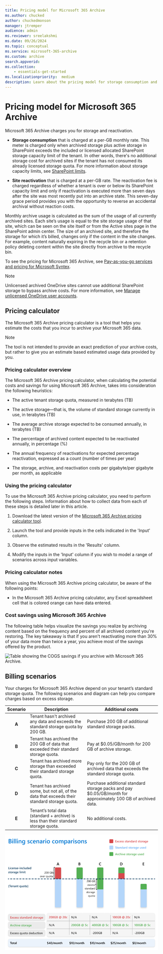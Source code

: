 ```yaml
---
title: Pricing model for Microsoft 365 Archive
ms.author: chucked
author: chuckedmonson
manager: jtremper
audience: admin
ms.reviewer: sreelakshmi
ms.date: 09/26/2024
ms.topic: conceptual
ms.service: microsoft-365-archive
ms.custom: archive
search.appverid:
ms.collection:
    - essentials-get-started
ms.localizationpriority:  medium
description: Learn about the pricing model for storage consumption and site reactivation in Microsoft 365 Archive.
---
```


# Pricing model for Microsoft 365 Archive

Microsoft 365 Archive charges you for storage and reactivation.

- **Storage consumption** that is charged at a per-GB monthly rate. This meter is charged only when archived storage plus active storage in SharePoint exceeds the included or licensed allocated SharePoint storage capacity limit of the tenant. In other words, there's no additional storage cost for archived sites if the tenant has not consumed its already licensed storage quota. For more information about storage capacity limits, see [SharePoint limits](/office365/servicedescriptions/sharepoint-online-service-description/sharepoint-online-limits).

- **Site reactivation** that is charged at a per-GB rate. The reactivation fee is charged regardless of whether a tenant is over or below its SharePoint capacity limit and only if reactivation is executed more than seven days after the site was most recently put into an archive state. This seven-day grace period provides you with the opportunity to reverse an accidental archival without reaction costs.  

Monthly archive usage is calculated as the sum of the usage of all currently archived sites. Each site’s usage is equal to the site storage usage of that site, which can be seen on the site itself or from the Active sites page in the SharePoint admin center. The size of an archived site, and therefore the storage for which it’s billed, changes only if the content in the site changes. For example, content naturally expiring in the recycle bin or a retention policy deleting content within the site directly from archive to the recycle bin.

To see the pricing for Microsoft 365 Archive, see [Pay-as-you-go services and pricing for Microsoft Syntex](/microsoft-365/syntex/syntex-pay-as-you-go-services).

> [!NOTE]
> Unlicensed archived OneDrive sites cannot use additional SharePoint storage to bypass archive costs. For more information, see [Manage unlicensed OneDrive user accounts](/SharePoint/unlicensed-onedrive-accounts#frequently-asked-questions).

## Pricing calculator

The Microsoft 365 Archive pricing calculator is a tool that helps you estimate the costs that you incur to archive your Microsoft 365 data.

> [!NOTE]
> The tool is not intended to provide an exact prediction of your archive costs, but rather to give you an estimate based estimated usage data provided by you.

### Pricing calculator overview

The Microsoft 365 Archive pricing calculator, when calculating the potential costs and savings for using Microsoft 365 Archive, takes into consideration the following heuristics:

- The active tenant storage quota, measured in terabytes (TB)

- The active storage—that is, the volume of standard storage currently in use, in terabytes (TB)

- The average archive storage expected to be consumed annually, in terabytes (TB)

- The percentage of archived content expected to be reactivated annually, in percentage (%)

- The annual frequency of reactivations for expected percentage reactivation, expressed as a count (number of times per year)

- The storage, archive, and reactivation costs per gigabyte/per gigabyte per month, as applicable

### Using the pricing calculator

To use the Microsoft 365 Archive pricing calculator, you need to perform the following steps. Information about how to collect data from each of these steps is detailed later in this article.

1. Download the latest version of the [Microsoft 365 Archive pricing calculator tool](https://aka.ms/Microsoft365ArchiveCostCalculator).

2. Launch the tool and provide inputs in the cells indicated in the 'Input' column.

3. Observe the estimated results in the 'Results' column.

4. Modify the inputs in the 'Input' column if you wish to model a range of scenarios across input variables.

### Pricing calculator notes

When using the Microsoft 365 Archive pricing calculator, be aware of the following points:

- In the Microsoft 365 Archive pricing calculator, any Excel spreadsheet cell that is colored orange can have data entered.

### Cost savings using Microsoft 365 Archive

The following table helps visualize the savings you realize by archiving content based on the frequency and percent of all archived content you're restoring. The key takeaway is that if you aren't reactivating more than 30% of your data more than twice a year, you achieve most of the savings offered by the product.

![Table showing the COGS savings if you archive with Microsoft 365 Archive.](../media/m365-archive/archive-cogs-savings.png)

## Billing scenarios

Your charges for Microsoft 365 Archive depend on your tenant’s standard storage quota. The following scenarios and diagram can help you compare charges based on excess storage.

|Scenario  |Description  |Additional costs  |
|:---------:|---------|---------|
|**A**     |Tenant hasn't archived any data and exceeds the standard storage quota by 200 GB.         |Purchase 200 GB of additional standard storage packs.         |
|**B**     |Tenant has archived the 200 GB of data that exceeded their standard storage quota.         |Pay at $0.05/GB/month for 200 GB of archive storage.         |
|**C**     |Tenant has archived more storage than exceeded their standard storage quota.         |Pay only for the 200 GB of archived data that exceeds the standard storage quota.         |
|**D**     |Tenant has archived some, but not all, of the data that exceeds their standard storage quota.         |Purchase additional standard storage packs and pay $0.05/GB/month for approximately 100 GB of archived data.         |
|**E**     |Tenant’s total data (standard + archive) is less than their standard storage quota.         |No additional costs.         |

![Diagram showing comparisons for five archive billing scenarios.](../media/m365-archive/archive-billing-scenarios-diagram2.png)

